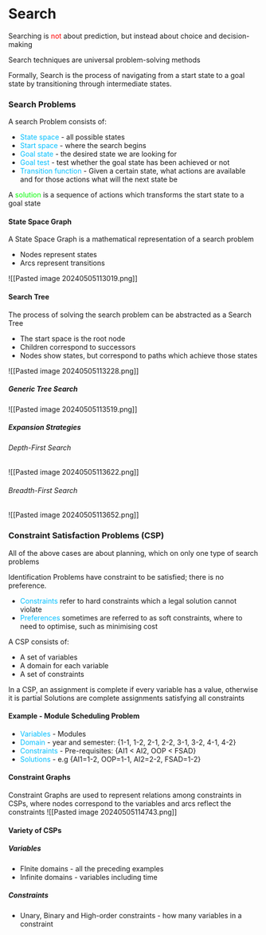# Search
Searching is <span style="color:#ff0000">not</span> about prediction, but instead about choice and decision-making

Search techniques are universal problem-solving methods

Formally, Search is the process of navigating from a start state to a goal state by transitioning through intermediate states.

### Search Problems
A search Problem consists of:
- <span style="color:#00bfff">State space</span> - all possible states
- <span style="color:#00bfff">Start space</span> - where the search begins
- <span style="color:#00bfff">Goal state</span> - the desired state we are looking for
- <span style="color:#00bfff">Goal test</span> - test whether the goal state has been achieved or not
- <span style="color:#00bfff">Transition function</span> - Given a certain state, what actions are available and for those actions what will the next state be

A <span style="color:#00fc00">solution</span> is a sequence of actions which transforms the start state to a goal state

#### State Space Graph
A State Space Graph is a mathematical representation of a search problem
- Nodes represent states
- Arcs represent transitions

![[Pasted image 20240505113019.png]]

#### Search Tree
The process of solving the search problem can be abstracted as a Search Tree
- The start space is the root node
- Children correspond to successors
- Nodes show states, but correspond to paths which achieve those states

![[Pasted image 20240505113228.png]]

##### Generic Tree Search
![[Pasted image 20240505113519.png]]

##### Expansion Strategies
###### Depth-First Search
![[Pasted image 20240505113622.png]]

###### Breadth-First Search
![[Pasted image 20240505113652.png]]

### Constraint Satisfaction Problems (CSP)
All of the above cases are about planning, which on only one type of search problems

Identification Problems have constraint to be satisfied; there is no preference.

- <span style="color:#00bfff">Constraints</span> refer to hard constraints which a legal solution cannot violate
- <span style="color:#00bfff">Preferences</span> sometimes are referred to as soft constraints, where to need to optimise, such as minimising cost

A CSP consists of:
- A set of variables
- A domain for each variable
- A set of constraints

In a CSP, an assignment is complete if every variable has a value, otherwise it is partial
Solutions are complete assignments satisfying all constraints

#### Example - Module Scheduling Problem
- <span style="color:#00bfff">Variables</span> - Modules
- <span style="color:#00bfff">Domain</span> - year and semester: {1-1, 1-2, 2-1, 2-2, 3-1, 3-2, 4-1, 4-2}
- <span style="color:#00bfff">Constraints</span> - Pre-requisites: {AI1 < AI2, OOP < FSAD}
- <span style="color:#00bfff">Solutions</span> - e.g {AI1=1-2, OOP=1-1, AI2=2-2, FSAD=1-2}

#### Constraint Graphs
Constraint Graphs are used to represent relations among constraints in CSPs, where nodes correspond to the variables and arcs reflect the constraints
![[Pasted image 20240505114743.png]]

#### Variety of CSPs

##### Variables
- FInite domains - all the preceding examples
- Infinite domains - variables including time

##### Constraints
- Unary, Binary and High-order constraints - how many variables in a constraint



